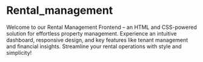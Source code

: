 # Rental_management
Welcome to our Rental Management Frontend – an HTML and CSS-powered solution for effortless property management. Experience an intuitive dashboard, responsive design, and key features like tenant management and financial insights. Streamline your rental operations with style and simplicity!
